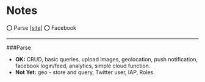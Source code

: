 Notes
==========

:o: Parse [[site](http://www.parse.com)]
:o: Facebook

-----

###Parse
* **OK:** CRUD, basic queries, upload images, geolocation, push notification, facebook login/feed, analytics, simple cloud function.
* **Not Yet:** geo - store and query, Twitter user, IAP, Roles.
